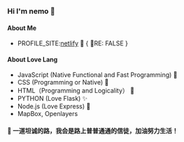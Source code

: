 ### Hi I'm nemo 👋
#### About Me
 - PROFILE_SITE:[netlify](https://self-udpn.netlify.app/)   🍓 { 🌱RE: FALSE }
#### About Love Lang
 - JavaScript (Native Functional and Fast Programming) 💍
 - CSS (Programming or Native) 🎃
 - HTML（Programming and Logicality） 🎍
 - PYTHON (Love Flask) ✨
 - Node.js (Love Express) 🎈
 - MapBox, Openlayers
#### 🍭 一道坦诚的路，我会是路上普普通通的信徒，加油努力生活！
